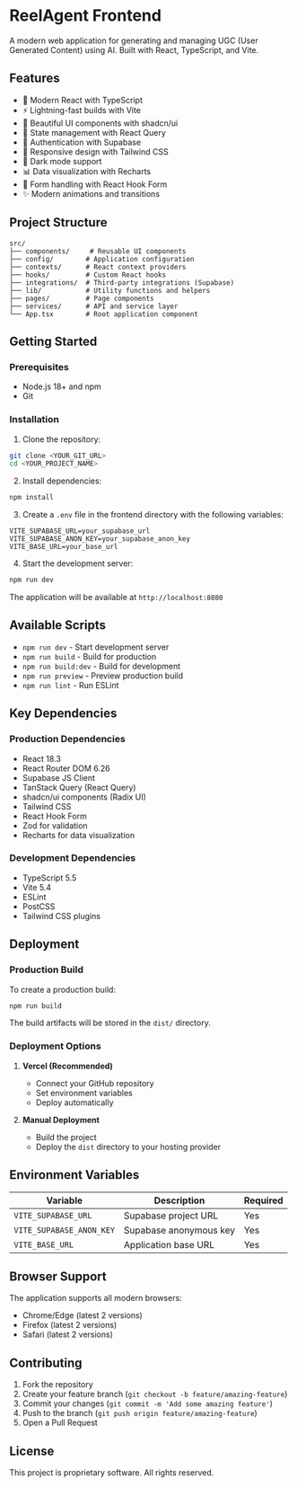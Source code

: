 # ReelAgent Frontend

A modern web application for generating and managing UGC (User Generated Content) using AI. Built with React, TypeScript, and Vite.

## Features

- 🚀 Modern React with TypeScript
- ⚡️ Lightning-fast builds with Vite
- 🎨 Beautiful UI components with shadcn/ui
- 🎯 State management with React Query
- 🔐 Authentication with Supabase
- 📱 Responsive design with Tailwind CSS
- 🌙 Dark mode support
- 📊 Data visualization with Recharts
- 🔄 Form handling with React Hook Form
- ✨ Modern animations and transitions

## Project Structure

```
src/
├── components/     # Reusable UI components
├── config/        # Application configuration
├── contexts/      # React context providers
├── hooks/         # Custom React hooks
├── integrations/  # Third-party integrations (Supabase)
├── lib/           # Utility functions and helpers
├── pages/         # Page components
├── services/      # API and service layer
└── App.tsx        # Root application component
```

## Getting Started

### Prerequisites

- Node.js 18+ and npm
- Git

### Installation

1. Clone the repository:
```sh
git clone <YOUR_GIT_URL>
cd <YOUR_PROJECT_NAME>
```

2. Install dependencies:
```sh
npm install
```

3. Create a `.env` file in the frontend directory with the following variables:
```env
VITE_SUPABASE_URL=your_supabase_url
VITE_SUPABASE_ANON_KEY=your_supabase_anon_key
VITE_BASE_URL=your_base_url
```

4. Start the development server:
```sh
npm run dev
```

The application will be available at `http://localhost:8080`

## Available Scripts

- `npm run dev` - Start development server
- `npm run build` - Build for production
- `npm run build:dev` - Build for development
- `npm run preview` - Preview production build
- `npm run lint` - Run ESLint

## Key Dependencies

### Production Dependencies
- React 18.3
- React Router DOM 6.26
- Supabase JS Client
- TanStack Query (React Query)
- shadcn/ui components (Radix UI)
- Tailwind CSS
- React Hook Form
- Zod for validation
- Recharts for data visualization

### Development Dependencies
- TypeScript 5.5
- Vite 5.4
- ESLint
- PostCSS
- Tailwind CSS plugins

## Deployment

### Production Build

To create a production build:

```sh
npm run build
```

The build artifacts will be stored in the `dist/` directory.

### Deployment Options

1. **Vercel (Recommended)**
   - Connect your GitHub repository
   - Set environment variables
   - Deploy automatically

2. **Manual Deployment**
   - Build the project
   - Deploy the `dist` directory to your hosting provider

## Environment Variables

| Variable | Description | Required |
|----------|-------------|----------|
| `VITE_SUPABASE_URL` | Supabase project URL | Yes |
| `VITE_SUPABASE_ANON_KEY` | Supabase anonymous key | Yes |
| `VITE_BASE_URL` | Application base URL | Yes |

## Browser Support

The application supports all modern browsers:

- Chrome/Edge (latest 2 versions)
- Firefox (latest 2 versions)
- Safari (latest 2 versions)

## Contributing

1. Fork the repository
2. Create your feature branch (`git checkout -b feature/amazing-feature`)
3. Commit your changes (`git commit -m 'Add some amazing feature'`)
4. Push to the branch (`git push origin feature/amazing-feature`)
5. Open a Pull Request

## License

This project is proprietary software. All rights reserved.